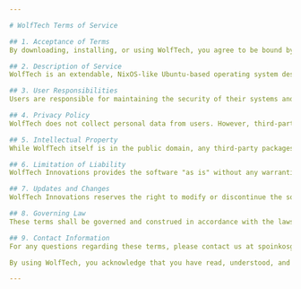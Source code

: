 ```yaml
---

# WolfTech Terms of Service

## 1. Acceptance of Terms
By downloading, installing, or using WolfTech, you agree to be bound by these terms of service. If you do not agree to these terms, do not use WolfTech.

## 2. Description of Service
WolfTech is an extendable, NixOS-like Ubuntu-based operating system designed to allow users to configure and deploy packages easily. It is provided by WolfTech Innovations and available for free under the Unlicense license, which places it in the public domain.

## 3. User Responsibilities
Users are responsible for maintaining the security of their systems and data. WolfTech Innovations is not liable for any data loss, security breaches, or other issues that may arise from the use of WolfTech.

## 4. Privacy Policy
WolfTech does not collect personal data from users. However, third-party services used with WolfTech may collect data as per their privacy policies. Users are encouraged to review these policies independently.

## 5. Intellectual Property
While WolfTech itself is in the public domain, any third-party packages or software installed on WolfTech may be subject to their own licenses and intellectual property rights. Users must comply with these licenses and respect the intellectual property rights of others.

## 6. Limitation of Liability
WolfTech Innovations provides the software "as is" without any warranties, express or implied. We do not guarantee that the software will be error-free or uninterrupted. In no event shall WolfTech Innovations be liable for any damages arising from the use or inability to use the software.

## 7. Updates and Changes
WolfTech Innovations reserves the right to modify or discontinue the software at any time without notice. Users are encouraged to regularly check for updates and review these terms periodically for any changes.

## 8. Governing Law
These terms shall be governed and construed in accordance with the laws of the jurisdiction in which WolfTech Innovations operates.

## 9. Contact Information
For any questions regarding these terms, please contact us at spoinkosgithub@gmail.com

By using WolfTech, you acknowledge that you have read, understood, and agree to these terms of service.

---
```

